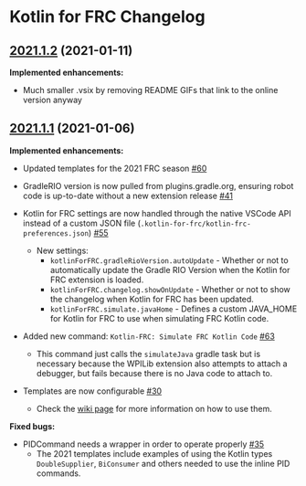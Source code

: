 # Kotlin for FRC Changelog


## [2021.1.2](https://github.com/BrenekH/kotlin-for-frc/tree/2021.1.2) (2021-01-11)

**Implemented enhancements:**

* Much smaller .vsix by removing README GIFs that link to the online version anyway


## [2021.1.1](https://github.com/BrenekH/kotlin-for-frc/tree/2021.1.1) (2021-01-06)

**Implemented enhancements:**

* Updated templates for the 2021 FRC season [\#60](https://github.com/BrenekH/kotlin-for-frc/issues/60)

* GradleRIO version is now pulled from plugins.gradle.org, ensuring robot code is up-to-date without a new extension release [\#41](https://github.com/BrenekH/kotlin-for-frc/issues/41)

* Kotlin for FRC settings are now handled through the native VSCode API instead of a custom JSON file \(`.kotlin-for-frc/kotlin-frc-preferences.json`\) [\#55](https://github.com/BrenekH/kotlin-for-frc/issues/55)
  * New settings:
    * `kotlinForFRC.gradleRioVersion.autoUpdate` - Whether or not to automatically update the Gradle RIO Version when the Kotlin for FRC extension is loaded.
    * `kotlinForFRC.changelog.showOnUpdate` - Whether or not to show the changelog when Kotlin for FRC has been updated.
    * `kotlinForFRC.simulate.javaHome` - Defines a custom JAVA_HOME for Kotlin for FRC to use when simulating FRC Kotlin code.

* Added new command: `Kotlin-FRC: Simulate FRC Kotlin Code` [\#63](https://github.com/BrenekH/kotlin-for-frc/issues/63)
  * This command just calls the `simulateJava` gradle task but is necessary because the WPILib extension also attempts to attach a debugger, but fails because there is no Java code to attach to.

* Templates are now configurable [\#30](https://github.com/BrenekH/kotlin-for-frc/issues/30)
  * Check the [wiki page](https://github.com/BrenekH/kotlin-for-frc/wiki/Custom-Templates) for more information on how to use them.

**Fixed bugs:**

* PIDCommand needs a wrapper in order to operate properly [\#35](https://github.com/BrenekH/kotlin-for-frc/issues/35)
  * The 2021 templates include examples of using the Kotlin types `DoubleSupplier`, `BiConsumer` and others needed to use the inline PID commands.
